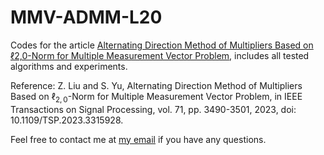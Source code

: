 # MMV-ADMM-L20
Codes for the article [Alternating Direction Method of Multipliers Based on ℓ2,0-Norm for Multiple Measurement Vector Problem](https://ieeexplore.ieee.org/document/10252024), includes all tested algorithms and experiments.

Reference: Z. Liu and S. Yu, Alternating Direction Method of Multipliers Based on $\ell_{2,0}$-Norm for Multiple Measurement Vector Problem, in IEEE Transactions on Signal Processing, vol. 71, pp. 3490-3501, 2023, doi: 10.1109/TSP.2023.3315928. 

Feel free to contact me at [my email](mailto:sjtu_lzk@sjtu.edu.cn) if you have any questions.



